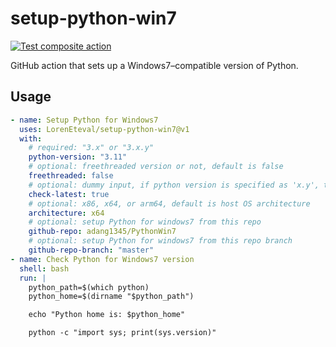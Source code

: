 # setup-python-win7

[![Test composite action](https://github.com/LorenEteval/setup-python-win7/actions/workflows/test.yml/badge.svg?branch=main)](https://github.com/LorenEteval/setup-python-win7/actions/workflows/test.yml)

GitHub action that sets up a Windows7–compatible version of Python.

## Usage

```yaml
- name: Setup Python for Windows7  
  uses: LorenEteval/setup-python-win7@v1
  with:
    # required: "3.x" or "3.x.y"
    python-version: "3.11"
    # optional: freethreaded version or not, default is false
    freethreaded: false
    # optional: dummy input, if python version is specified as 'x.y', then always use latest
    check-latest: true
    # optional: x86, x64, or arm64, default is host OS architecture
    architecture: x64
    # optional: setup Python for windows7 from this repo
    github-repo: adang1345/PythonWin7
    # optional: setup Python for windows7 from this repo branch
    github-repo-branch: "master"
- name: Check Python for Windows7 version
  shell: bash
  run: |
    python_path=$(which python)
    python_home=$(dirname "$python_path")

    echo "Python home is: $python_home"

    python -c "import sys; print(sys.version)"
```
